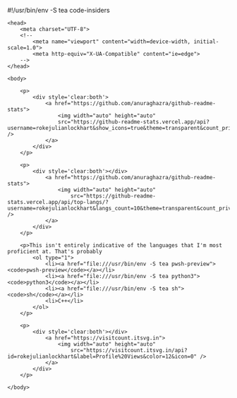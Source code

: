 #!/usr/bin/env -S tea code-insiders

<!DOCTYPE md>
<html lang="en-oxedict">

	<head>
		<meta charset="UTF-8">
		<!--
			<meta name="viewport" content="width=device-width, initial-scale=1.0">
			<meta http-equiv="X-UA-Compatible" content="ie=edge">
		-->
	</head>

	<body>

		<p>
			<div style='clear:both'>
				<a href="https://github.com/anuraghazra/github-readme-stats">
					<img width="auto" height="auto"
					src="https://github-readme-stats.vercel.app/api?username=rokejulianlockhart&show_icons=true&theme=transparent&count_private=true&include_all_commits=true&number_format=long" />
				</a>
			</div>
		</p>

		<p>
			<div style='clear:both'></div>
				<a href="https://github.com/anuraghazra/github-readme-stats">
					<img width="auto" height="auto"
						src="https://github-readme-stats.vercel.app/api/top-langs/?username=rokejulianlockhart&langs_count=10&theme=transparent&count_private=true&layout=default&langs_count=10" />
				</a>
			</div>
		</p>

		<p>This isn't entirely indicative of the languages that I'm most proficient at. That's probably
			<ol type="1">
				<li><a href="file:///usr/bin/env -S tea pwsh-preview"><code>pwsh-preview</code></a></li>
				<li><a href="file:///usr/bin/env -S tea python3"><code>python3</code></a></li>
				<li><a href="file:///usr/bin/env -S tea sh"><code>sh</code></a></li>
				<li>C++</li>
			</ol>
		</p>

		<p>
			<div style='clear:both'></div>
				<a href="https://visitcount.itsvg.in">
					<img width="auto" height="auto"
						src="https://visitcount.itsvg.in/api?id=rokejulianlockhart&label=Profile%20Views&color=12&icon=0" />
				</a>
			</div>
		</p>

	</body>

</html>

